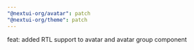 ```yaml
---
"@nextui-org/avatar": patch
"@nextui-org/theme": patch
---
```


feat: added RTL support to avatar and avatar group component
